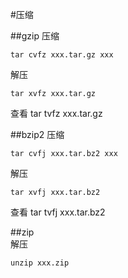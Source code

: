 #压缩

##gzip
压缩  
```
tar cvfz xxx.tar.gz xxx 
``` 

解压  
```
tar xvfz xxx.tar.gz  
```

查看
tar tvfz xxx.tar.gz

##bzip2
压缩  
```
tar cvfj xxx.tar.bz2 xxx  
```

解压  
```
tar xvfj xxx.tar.bz2  
```

查看
tar tvfj xxx.tar.bz2

##zip  
解压  
```
unzip xxx.zip  
```